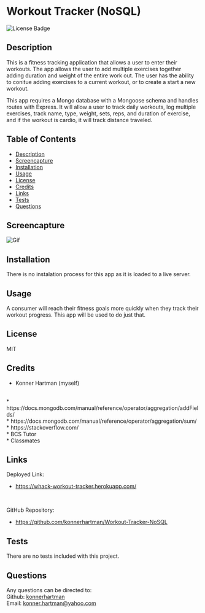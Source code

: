 # Workout Tracker (NoSQL)
  ![License Badge](https://img.shields.io/badge/License-MIT-green.svg)    

  ## Description
  This is a fitness tracking application that allows a user to enter their workouts. The app allows the user to add multiple exercises together adding duration and weight of the entire work out. The user has the ability to conitue adding exercises to a current workout, or to create a start a new workout.

  This app requires a Mongo database with a Mongoose schema and handles routes with Express. It will allow a user to track daily workouts, log multiple exercises, track name, type, weight, sets, reps, and duration of exercise, and if the workout is cardio, it will track distance traveled.

  ## Table of Contents
  - [Description](#)
  - [Screencapture](#screencapture)
  - [Installation](#installation)
  - [Usage](#usage)
  - [License](#license)
  - [Credits](#credits)
  - [Links](#links)
  - [Tests](#tests)
  - [Questions](#questions)

  ## Screencapture
  ![Gif](./public/assets/Fitness-Tracker.gif)

  ## Installation
  There is no instalation process for this app as it is loaded to a live server.

  ## Usage
  A consumer will reach their fitness goals more quickly when they track their workout progress. This app will be used to do just that. 

  ## License
  MIT

  ## Credits
  * Konner Hartman (myself)
  </br>
  * https://docs.mongodb.com/manual/reference/operator/aggregation/addFields/
  </br>
  * https://docs.mongodb.com/manual/reference/operator/aggregation/sum/
  </br>
  * https://stackoverflow.com/
  </br>
  * BCS Tutor
  </br>
  * Classmates

  ## Links
  Deployed Link:
  </br>
  * https://whack-workout-tracker.herokuapp.com/
  </br>

  GitHub Repository:
  </br>
  * https://github.com/konnerhartman/Workout-Tracker-NoSQL

  ## Tests
  There are no tests included with this project.

  ## Questions
  Any questions can be directed to:
  <br/>
  Github: [konnerhartman](https://github.com/konnerhartman)
  <br/>
  Email: konner.hartman@yahoo.com